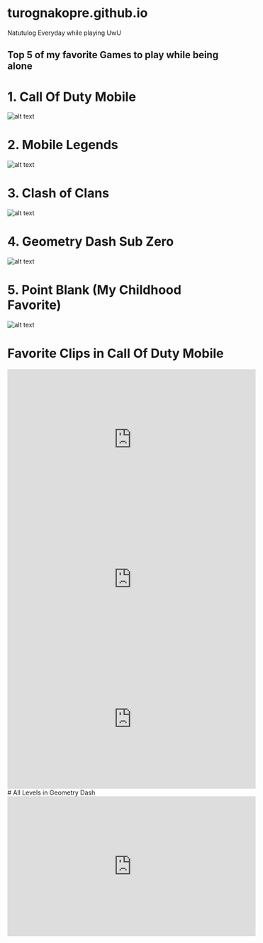 # turognakopre.github.io
Natutulog Everyday while playing UwU

## Top 5 of my favorite Games to play while being alone

# 1. Call Of Duty Mobile
![alt text](https://codm.garena.com/static/images/Main-page/P1/main-kv.jpg)
# 2. Mobile Legends
![alt text](https://cdn1.dotesports.com/wp-content/uploads/2021/12/02221305/mlbb.png)
# 3. Clash of Clans
![alt text](https://gamingonphone.com/wp-content/uploads/2021/03/91duOGX58CL-1.jpg)
# 4. Geometry Dash Sub Zero
![alt text](https://is4-ssl.mzstatic.com/image/thumb/Purple112/v4/22/e3/fa/22e3fa03-9adc-1869-c30d-47fe0f5250e9/AppIcon-0-0-1x_U007emarketing-0-0-0-10-0-0-sRGB-0-0-0-GLES2_U002c0-512MB-85-220-0-0.png/1200x630wa.png)
# 5. Point Blank  (My Childhood Favorite)
![alt text](https://pointblank.zepetto.com/images/pbph_verkr.jpg)

# Favorite Clips in Call Of Duty Mobile
<iframe width="560" height="315" src="https://www.youtube.com/embed/UkcgmL8B91c" title="YouTube video player" frameborder="0" allow="accelerometer; autoplay; clipboard-write; encrypted-media; gyroscope; picture-in-picture" allowfullscreen></iframe>
<iframe width="560" height="315" src="https://www.youtube.com/embed/55eKKK1RMmY" title="YouTube video player" frameborder="0" allow="accelerometer; autoplay; clipboard-write; encrypted-media; gyroscope; picture-in-picture" allowfullscreen></iframe>
<iframe width="560" height="315" src="https://www.youtube.com/embed/Qb7R8up-Nso" title="YouTube video player" frameborder="0" allow="accelerometer; autoplay; clipboard-write; encrypted-media; gyroscope; picture-in-picture" allowfullscreen></iframe>
# All Levels in Geometry Dash
<iframe width="560" height="315" src="https://www.youtube.com/embed/Vs79-U4H8LQ" title="YouTube video player" frameborder="0" allow="accelerometer; autoplay; clipboard-write; encrypted-media; gyroscope; picture-in-picture" allowfullscreen></iframe>
